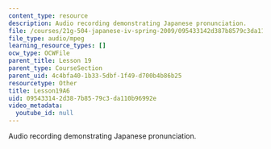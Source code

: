 ```yaml
---
content_type: resource
description: Audio recording demonstrating Japanese pronunciation.
file: /courses/21g-504-japanese-iv-spring-2009/095433142d387b8579c3da110b96992e_Lesson19A6.mp3
file_type: audio/mpeg
learning_resource_types: []
ocw_type: OCWFile
parent_title: Lesson 19
parent_type: CourseSection
parent_uid: 4c4bfa40-1b33-5dbf-1f49-d700b4b86b25
resourcetype: Other
title: Lesson19A6
uid: 09543314-2d38-7b85-79c3-da110b96992e
video_metadata:
  youtube_id: null
---
```

Audio recording demonstrating Japanese pronunciation.